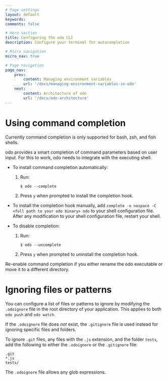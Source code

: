 ```yaml
---
# Page settings
layout: default
keywords:
comments: false

# Hero section
title: Configuring the odo CLI
description: Configure your terminal for autocompletion

# Micro navigation
micro_nav: true

# Page navigation
page_nav:
    prev:
        content: Managing environment variables
        url: '/docs/managing-environment-variables-in-odo'
    next:
        content: Architecture of odo
        url: '/docs/odo-architecture'
---
```

# Using command completion

<div class="note">

Currently command completion is only supported for bash, zsh, and fish
shells.

</div>

odo provides a smart completion of command parameters based on user
input. For this to work, odo needs to integrate with the executing
shell.

  - To install command completion automatically:
    
    1.  Run:
        
            $ odo --complete
    
    2.  Press `y` when prompted to install the completion hook.

  - To install the completion hook manually, add `complete -o nospace -C
    <full path to your odo binary> odo` to your shell configuration
    file. After any modification to your shell configuration file,
    restart your shell.

  - To disable completion:
    
    1.  Run:
        
            $ odo --uncomplete
    
    2.  Press `y` when prompted to uninstall the completion hook.

<div class="note">

Re-enable command completion if you either rename the odo executable or
move it to a different directory.

</div>

# Ignoring files or patterns

You can configure a list of files or patterns to ignore by modifying the
`.odoignore` file in the root directory of your application. This
applies to both `odo push` and `odo watch`.

If the `.odoignore` file does *not* exist, the `.gitignore` file is used
instead for ignoring specific files and folders.

To ignore `.git` files, any files with the `.js` extension, and the
folder `tests`, add the following to either the `.odoignore` or the
`.gitignore` file:

    .git
    *.js
    tests/

The `.odoignore` file allows any glob expressions.

